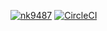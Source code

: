 [![nk9487](https://circleci.com/gh/nk9487/AD340-HelloWorld.svg?style=svg)](https://circleci.com/pipelines/github/nk9487)
[![CircleCI](https://circleci.com/gh/nk9487/AD340-HelloWorld/tree/master.svg?style=svg)](https://circleci.com/gh/nk9487/AD340-HelloWorld/tree/master)
